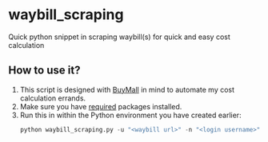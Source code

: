 # waybill_scraping
Quick python snippet in scraping waybill(s) for quick and easy cost calculation

## How to use it?
1. This script is designed with [BuyMall](https://www.buymall.com.my/) in mind to automate my cost calculation errands.
2. Make sure you have [required](https://github.com/jethroanalytics/waybill_scraping/blob/main/requirements.txt) packages installed.
3. Run this in within the Python environment you have created earlier:
	```python
	python waybill_scraping.py -u "<waybill url>" -n "<login username>" -p "<login password>"
	```

